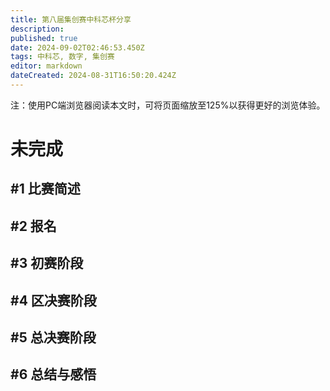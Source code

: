 ```yaml
---
title: 第八届集创赛中科芯杯分享
description: 
published: true
date: 2024-09-02T02:46:53.450Z
tags: 中科芯, 数字, 集创赛
editor: markdown
dateCreated: 2024-08-31T16:50:20.424Z
---
```


注：使用PC端浏览器阅读本文时，可将页面缩放至125%以获得更好的浏览体验。

# 未完成

## #1 比赛简述

## #2 报名

## #3 初赛阶段

## #4 区决赛阶段

## #5 总决赛阶段

## #6 总结与感悟
